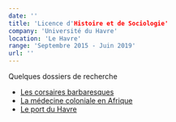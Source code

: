 ```yaml
---
date: ''
title: 'Licence d'Histoire et de Sociologie'
company: 'Université du Havre'
location: 'Le Havre'
range: 'Septembre 2015 - Juin 2019'
url: ''
---
```


Quelques dossiers de recherche
- [Les corsaires barbaresques](/histoire-maritime.pdf)
- [La médecine coloniale en Afrique](/medecine-coloniale.pdf)
- [Le port du Havre](/port-havre.pdf)



